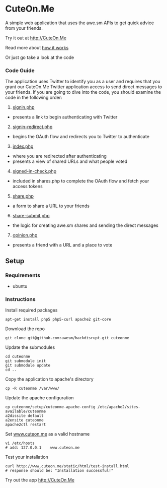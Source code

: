 # CuteOn.Me
A simple web application that uses the awe.sm APIs to get quick advice from your friends.  

Try it out at <http://CuteOn.Me>

Read more about [how it works](/awesm/cuteonme/blob/master/docs/how-it-works.markdown)

Or just go take a look at the code

### Code Guide

The application uses Twitter to identify you as a user and requires that you grant our CuteOn.Me Twitter application access to send direct messages to your friends. If you are going to dive into the code, you should examine the code in the following order:

1. [signin.php](/awesm/cuteonme/blob/master/signin.php)
 * presents a link to begin authenticating with Twitter
2. [signin-redirect.php](/awesm/cuteonme/blob/master/signin-redirect.php)
 * begins the OAuth flow and redirects you to Twitter to authenticate
3. [index.php](/awesm/cuteonme/blob/master/index.php)
 * where you are redirected after authenticating
 * presents a view of shared URLs and what people voted
4. [signed-in-check.php](/awesm/cuteonme/blob/master/signed-in-check.php)
 * included in shares.php to complete the OAuth flow and fetch your access tokens
5. [share.php](/awesm/cuteonme/blob/master/share.php)
 * a form to share a URL to your friends
6. [share-submit.php](/awesm/cuteonme/blob/master/share-submit.php)
 * the logic for creating awe.sm shares and sending the direct messages
7. [opinion.php](/awesm/cuteonme/blob/master/opinion.php)
 * presents a friend with a URL and a place to vote

## Setup

### Requirements
*  ubuntu

### Instructions

Install required packages

    apt-get install php5 php5-curl apache2 git-core

Download the repo

    git clone git@github.com:awesm/hackdisrupt.git cuteonme

Update the submodules

    cd cuteonme
    git submodule init
    git submodule update
    cd ..

Copy the application to apache's directory

    cp -R cuteonme /var/www/

Update the apache configuration

    cp cuteonme/setup/cuteonme-apache-config /etc/apache2/sites-available/cuteonme
    a2dissite default
    a2ensite cuteonme
    apache2ctl restart

Set www.cuteon.me as a valid hostname

    vi /etc/hosts
    # add: 127.0.0.1    www.cuteon.me

Test your installation

    curl http://www.cuteon.me/static/html/test-install.html
    # response should be: "Installation successful!"

Try out the app <http://CuteOn.Me>
